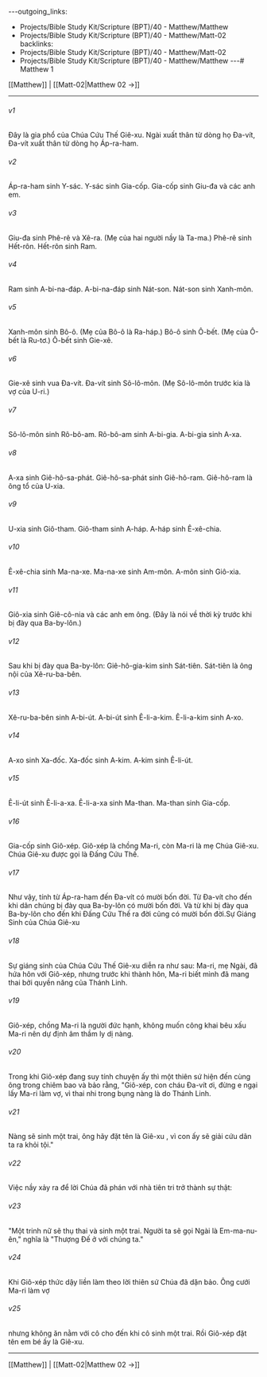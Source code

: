 ---outgoing_links:
  - Projects/Bible Study Kit/Scripture (BPT)/40 - Matthew/Matthew
  - Projects/Bible Study Kit/Scripture (BPT)/40 - Matthew/Matt-02
backlinks:
  - Projects/Bible Study Kit/Scripture (BPT)/40 - Matthew/Matt-02
  - Projects/Bible Study Kit/Scripture (BPT)/40 - Matthew/Matthew
---# Matthew 1

[[Matthew]] | [[Matt-02|Matthew 02 →]]
***



###### v1 
Đây là gia phổ của Chúa Cứu Thế Giê-xu. Ngài xuất thân từ dòng họ Đa-vít, Đa-vít xuất thân từ dòng họ Áp-ra-ham. 

###### v2 
Áp-ra-ham sinh Y-sác. Y-sác sinh Gia-cốp. Gia-cốp sinh Giu-đa và các anh em. 

###### v3 
Giu-đa sinh Phê-rê và Xê-ra. (Mẹ của hai người nầy là Ta-ma.) Phê-rê sinh Hết-rôn. Hết-rôn sinh Ram. 

###### v4 
Ram sinh A-bi-na-đáp. A-bi-na-đáp sinh Nát-son. Nát-son sinh Xanh-môn. 

###### v5 
Xanh-môn sinh Bô-ô. (Mẹ của Bô-ô là Ra-háp.) Bô-ô sinh Ô-bết. (Mẹ của Ô-bết là Ru-tơ.) Ô-bết sinh Gie-xê. 

###### v6 
Gie-xê sinh vua Đa-vít. Đa-vít sinh Sô-lô-môn. (Mẹ Sô-lô-môn trước kia là vợ của U-ri.) 

###### v7 
Sô-lô-môn sinh Rô-bô-am. Rô-bô-am sinh A-bi-gia. A-bi-gia sinh A-xa. 

###### v8 
A-xa sinh Giê-hô-sa-phát. Giê-hô-sa-phát sinh Giê-hô-ram. Giê-hô-ram là ông tổ của U-xia. 

###### v9 
U-xia sinh Giô-tham. Giô-tham sinh A-háp. A-háp sinh Ê-xê-chia. 

###### v10 
Ê-xê-chia sinh Ma-na-xe. Ma-na-xe sinh Am-môn. A-môn sinh Giô-xia. 

###### v11 
Giô-xia sinh Giê-cô-nia và các anh em ông. (Đây là nói về thời kỳ trước khi bị đày qua Ba-by-lôn.) 

###### v12 
Sau khi bị đày qua Ba-by-lôn: Giê-hô-gia-kim sinh Sát-tiên. Sát-tiên là ông nội của Xê-ru-ba-bên. 

###### v13 
Xê-ru-ba-bên sinh A-bi-út. A-bi-út sinh Ê-li-a-kim. Ê-li-a-kim sinh A-xo. 

###### v14 
A-xo sinh Xa-đốc. Xa-đốc sinh A-kim. A-kim sinh Ê-li-út. 

###### v15 
Ê-li-út sinh Ê-li-a-xa. Ê-li-a-xa sinh Ma-than. Ma-than sinh Gia-cốp. 

###### v16 
Gia-cốp sinh Giô-xép. Giô-xép là chồng Ma-ri, còn Ma-ri là mẹ Chúa Giê-xu. Chúa Giê-xu được gọi là Đấng Cứu Thế. 

###### v17 
Như vậy, tính từ Áp-ra-ham đến Đa-vít có mười bốn đời. Từ Đa-vít cho đến khi dân chúng bị đày qua Ba-by-lôn có mười bốn đời. Và từ khi bị đày qua Ba-by-lôn cho đến khi Đấng Cứu Thế ra đời cũng có mười bốn đời.Sự Giáng Sinh của Chúa Giê-xu 

###### v18 
Sự giáng sinh của Chúa Cứu Thế Giê-xu diễn ra như sau: Ma-ri, mẹ Ngài, đã hứa hôn với Giô-xép, nhưng trước khi thành hôn, Ma-ri biết mình đã mang thai bởi quyền năng của Thánh Linh. 

###### v19 
Giô-xép, chồng Ma-ri là người đức hạnh, không muốn công khai bêu xấu Ma-ri nên dự định âm thầm ly dị nàng. 

###### v20 
Trong khi Giô-xép đang suy tính chuyện ấy thì một thiên sứ hiện đến cùng ông trong chiêm bao và bảo rằng, "Giô-xép, con cháu Đa-vít ơi, đừng e ngại lấy Ma-ri làm vợ, vì thai nhi trong bụng nàng là do Thánh Linh. 

###### v21 
Nàng sẽ sinh một trai, ông hãy đặt tên là Giê-xu , vì con ấy sẽ giải cứu dân ta ra khỏi tội." 

###### v22 
Việc nầy xảy ra để lời Chúa đã phán với nhà tiên tri trở thành sự thật: 

###### v23 
"Một trinh nữ sẽ thụ thai và sinh một trai. Người ta sẽ gọi Ngài là Em-ma-nu-ên," nghĩa là "Thượng Đế ở với chúng ta." 

###### v24 
Khi Giô-xép thức dậy liền làm theo lời thiên sứ Chúa đã dặn bảo. Ông cưới Ma-ri làm vợ 

###### v25 
nhưng không ăn nằm với cô cho đến khi cô sinh một trai. Rồi Giô-xép đặt tên em bé ấy là Giê-xu.

***
[[Matthew]] | [[Matt-02|Matthew 02 →]]
